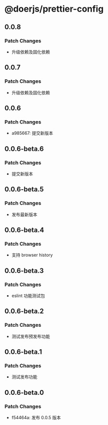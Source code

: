 # @doerjs/prettier-config

## 0.0.8

### Patch Changes

- 升级依赖及固化依赖

## 0.0.7

### Patch Changes

- 升级依赖及固化依赖

## 0.0.6

### Patch Changes

- a985667: 提交新版本

## 0.0.6-beta.6

### Patch Changes

- 提交新版本

## 0.0.6-beta.5

### Patch Changes

- 发布最新版本

## 0.0.6-beta.4

### Patch Changes

- 支持 browser history

## 0.0.6-beta.3

### Patch Changes

- eslint 功能测试包

## 0.0.6-beta.2

### Patch Changes

- 测试发布预发布功能

## 0.0.6-beta.1

### Patch Changes

- 测试发布功能

## 0.0.6-beta.0

### Patch Changes

- f54464a: 发布 0.0.5 版本
